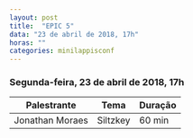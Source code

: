 ```yaml
---
layout: post
title:  "EPIC 5"
data: "23 de abril de 2018, 17h"
horas: ""
categories: minilappisconf
---
```


### Segunda-feira, 23 de abril de 2018, 17h

| Palestrante     | Tema                                    | Duração |
| --------------- | --------------------------------------- | ------- |
| Jonathan Moraes | Siltzkey                                | 60 min  |



